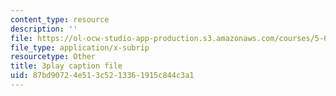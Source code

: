 ```yaml
---
content_type: resource
description: ''
file: https://ol-ocw-studio-app-production.s3.amazonaws.com/courses/5-60-thermodynamics-kinetics-spring-2008/87bd90724e513c5213361915c844c3a1_6LYuK8qI0_s.srt
file_type: application/x-subrip
resourcetype: Other
title: 3play caption file
uid: 87bd9072-4e51-3c52-1336-1915c844c3a1
---
```

